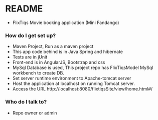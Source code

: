 # README #

* FlixTiqs Movie booking application (Mini Fandango)

### How do I get set up? ###

* Maven Project, Run as a maven project
* This app code behind is in Java Spring and hibernate
* Tests are in jUnit
* Front-end is in AngularJS, Bootstrap and css
* MySql Database is used, This project repo has FlixTiqsModel MySql workbench to create DB.
* Set server runtime environment to Apache-tomcat server
* Host the application at localhost on running Tomcat server. 
* Access the URL http://localhost:8080/flixtiqsSite/view/home.html#/



### Who do I talk to? ###

* Repo owner or admin